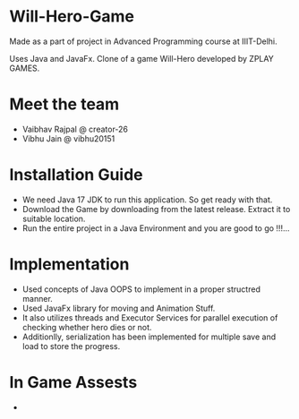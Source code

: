 # Will-Hero-Game
Made as a part of project in Advanced Programming course at IIIT-Delhi.

Uses Java and JavaFx.
Clone of a game Will-Hero developed by ZPLAY GAMES.


# Meet the team
* Vaibhav Rajpal @ creator-26
* Vibhu Jain @ vibhu20151

# Installation Guide
* We need Java 17 JDK to run this application. So get ready with that.
* Download the Game by downloading from the latest release. Extract it to suitable location.
* Run the entire project in a Java Environment and you are good to go !!!...
# Implementation
* Used concepts of Java OOPS to implement in a proper structred manner. 
* Used JavaFx library for moving and Animation Stuff.
* It also utilizes threads and Executor Services for parallel execution of checking whether hero dies or not.
* Additionlly, serialization has been implemented for multiple save and load to store the progress.
# In Game Assests
* 
